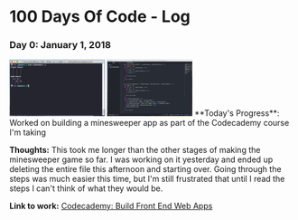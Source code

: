 # 100 Days Of Code - Log

### Day 0: January 1, 2018

<img src="/images/day1_1.png" style="height: 100px;" />
<img src="/images/day1_2.png" style="height: 100px;" />
**Today's Progress**: Worked on building a minesweeper app as part of the Codecademy course I'm taking

**Thoughts:** This took me longer than the other stages of making the minesweeper game so far. I was working on it yesterday and ended up deleting the entire file this afternoon and starting over.  Going through the steps was much easier this time, but I'm still frustrated that until I read the steps I can't think of what they would be.

**Link to work:** [Codecademy: Build Front End Web Apps
](https://github.com/heyryanleys/Codecademy-Build-Front-End-Web-Apps)
